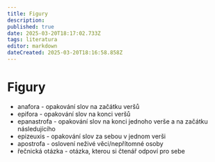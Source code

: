 ```yaml
---
title: Figury
description: 
published: true
date: 2025-03-20T18:17:02.733Z
tags: literatura
editor: markdown
dateCreated: 2025-03-20T18:16:58.858Z
---
```


# Figury
- anafora - opakování slov na začátku veršů
- epifora - opakování slov na konci veršů
- epanastrofa - opakování slov na konci jednoho verše a na začátku následujícího
- epizeuxis - opakování slov za sebou v jednom verši
- apostrofa - oslovení neživé věci/nepřítomné osoby
- řečnická otázka - otázka, kterou si čtenář odpoví pro sebe
